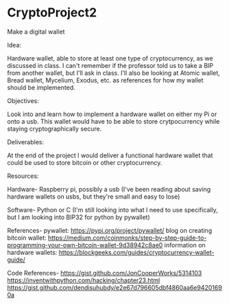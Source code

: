 # CryptoProject2
Make a digital wallet

Idea:

Hardware wallet, able to store at least one type of cryptocurrency, as we discussed in class. I can't remember if the professor told us to take a BIP from another wallet, but I'll ask in class. I'll also be looking at Atomic wallet, Bread wallet, Mycelium, Exodus, etc. as references for how my wallet should be implemented.

Objectives:

Look into and learn how to implement a hardware wallet on either my Pi or onto a usb. This wallet would have to be able to store crytpocurrency while staying cryptographically secure.

Deliverables:

At the end of the project I would deliver a functional hardware wallet that could be used to store bitcoin or other cryptocurrency.

Resources:

Hardware- Raspberry pi, possibly a usb (I've been reading about saving hardware wallets on usbs, but they're small and easy to lose)

Software- Python or C (I'm still looking into what I need to use specifically, but I am looking into BIP32 for python by pywallet)

References-
pywallet: https://pypi.org/project/pywallet/
blog on creating bitcoin wallet: https://medium.com/coinmonks/step-by-step-guide-to-programming-your-own-bitcoin-wallet-9d38942c8ae0
information on hardware wallets: https://blockgeeks.com/guides/cryptocurrency-wallet-guide/

Code References-
https://gist.github.com/JonCooperWorks/5314103
https://inventwithpython.com/hacking/chapter23.html
https://gist.github.com/dendisuhubdy/e2e67d796605dbf4860aa6e94201690a
